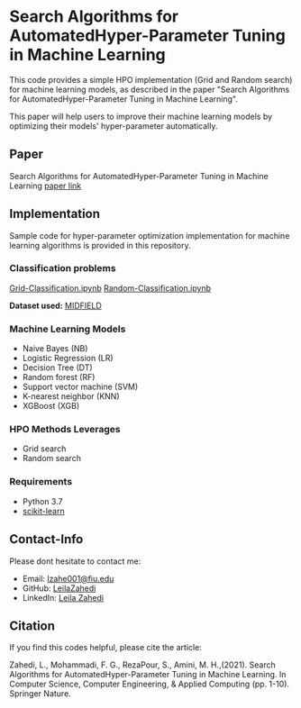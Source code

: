 # Search Algorithms for AutomatedHyper-Parameter Tuning in Machine Learning

This code provides a simple HPO implementation (Grid and Random search) for machine learning models, as described in the paper "Search Algorithms for AutomatedHyper-Parameter Tuning in Machine Learning".  

This paper will help users to improve their machine learning models by optimizing their models' hyper-parameter automatically.

## Paper
Search Algorithms for AutomatedHyper-Parameter Tuning in Machine Learning
[paper link](https://link)  

## Implementation
Sample code for hyper-parameter optimization implementation for machine learning algorithms is provided in this repository.  
  
### Classification problems 
[Grid-Classification.ipynb](https://github.com/LeilaZa/HyperParameter-Optimization/blob/master/Grid_Classification.ipynb) 
[Random-Classification.ipynb](https://github.com/LeilaZa/HyperParameter-Optimization/blob/master/Random_Classification.ipynb)   

**Dataset used:** [MIDFIELD](https://engineering.purdue.edu/MIDFIELD)   

### Machine Learning Models 
* Naive Bayes (NB)
* Logistic Regression (LR)
* Decision Tree (DT)
* Random forest (RF)
* Support vector machine (SVM)
* K-nearest neighbor (KNN)  
* XGBoost (XGB)

### HPO Methods Leverages  
* Grid search
* Random search

### Requirements  
* Python 3.7  
* [scikit-learn](https://scikit-learn.org/stable/)  


## Contact-Info
Please dont hesitate to contact me: 
* Email: [lzahe001@fiu.edu](mailto:lzahe001@fiu.edu)
* GitHub: [LeilaZahedi](https://github.com/LeilaZa)
* LinkedIn: [Leila Zahedi](https://www.linkedin.com/in/leilaazahedi/)

## Citation
If you find this codes helpful, please cite the article:  

Zahedi, L., Mohammadi, F. G., RezaPour, S., Amini, M. H.,(2021). Search Algorithms for AutomatedHyper-Parameter Tuning in Machine Learning. In Computer Science, Computer Engineering, & Applied Computing (pp. 1-10). Springer Nature.

